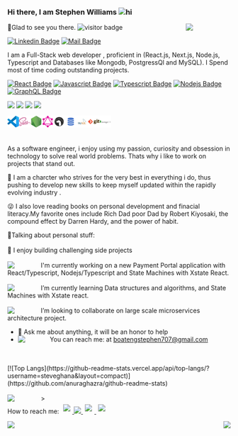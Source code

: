 ### Hi there, I am Stephen Williams <img src="https://user-images.githubusercontent.com/1303154/88677602-1635ba80-d120-11ea-84d8-d263ba5fc3c0.gif" width="28px" height="28px" alt="hi">

🙋Glad to see you there. ![visitor badge](https://visitor-badge.glitch.me/badge?page_id=steveghana&left_color=red&right_color=green) <img src="https://media.giphy.com/media/VTtANKl0beDFQRLDTh/giphy.gif" align="right"  width="20%"/>

[![Linkedin Badge](https://img.shields.io/badge/-steve-0e76a8?style=flat&labelColor=0e76a8&logo=linkedin&logoColor=white)](https://www.linkedin.com/in/stephenwilliams/) [![Mail Badge](https://img.shields.io/badge/-steve-c0392b?style=flat&labelColor=c0392b&logo=gmail&logoColor=white)](mailto:boatengstephen7070@gmail.com)

I am a Full-Stack web developer , proficient in (React.js, Next.js, Node.js, Typescript and Databases like Mongodb, PostgressQl and MySQL).
I Spend most of time coding outstanding projects.

[![React Badge](https://img.shields.io/badge/-React-61DBFB?style=for-the-badge&labelColor=black&logo=react&logoColor=61DBFB)](#) [![Javascript Badge](https://img.shields.io/badge/-Javascript-F0DB4F?style=for-the-badge&labelColor=black&logo=javascript&logoColor=F0DB4F)](#) [![Typescript Badge](https://img.shields.io/badge/-Typescript-007acc?style=for-the-badge&labelColor=black&logo=typescript&logoColor=007acc)](#) [![Nodejs Badge](https://img.shields.io/badge/-Nodejs-3C873A?style=for-the-badge&labelColor=black&logo=node.js&logoColor=3C873A)](#) [![GraphQL Badge](https://img.shields.io/badge/-GraphQl-e535ab?style=for-the-badge&labelColor=black&logo=node.js&logoColor=e535ab)](#)
<P>
    <img src="https://raw.githubusercontent.com/alexnaiman/alexnaiman/master/resources/dev/css3.svg" height="35px" style="vertical-align:top margin:6px 4px" />
   <img src="https://raw.githubusercontent.com/alexnaiman/alexnaiman/master/resources/dev/html.svg" height="35px" style="vertical-align:top margin:6px 4px" />
   <img src="https://raw.githubusercontent.com/alexnaiman/alexnaiman/master/resources/dev/js.svg" height="35px" style="vertical-align:top margin:6px 4px" />
 <img src="https://raw.githubusercontent.com/alexnaiman/alexnaiman/master/resources/dev/visualstudio_code.svg" height="35px" style="vertical-align:top margin:6px 4px"/>
  <P/>
<img align="left" alt="Visual Studio Code" width="26px" src="https://raw.githubusercontent.com/github/explore/80688e429a7d4ef2fca1e82350fe8e3517d3494d/topics/visual-studio-code/visual-studio-code.png" />

<img align="left" alt="Sass" width="26px" src="https://raw.githubusercontent.com/github/explore/80688e429a7d4ef2fca1e82350fe8e3517d3494d/topics/sass/sass.png" />

<img align="left" alt="Node.js" width="26px" src="https://raw.githubusercontent.com/github/explore/80688e429a7d4ef2fca1e82350fe8e3517d3494d/topics/nodejs/nodejs.png" />

<img align="left" alt="GraphQL" width="26px" src="https://raw.githubusercontent.com/github/explore/80688e429a7d4ef2fca1e82350fe8e3517d3494d/topics/graphql/graphql.png" />

<img align="left" alt="Deno" width="26px" src="https://raw.githubusercontent.com/github/explore/361e2821e2dea67711cde99c9c40ed357061cf27/topics/deno/deno.png" />

<img align="left" alt="SQL" width="26px" src="https://raw.githubusercontent.com/github/explore/80688e429a7d4ef2fca1e82350fe8e3517d3494d/topics/sql/sql.png" />

<img align="left" alt="MySQL" width="26px" src="https://raw.githubusercontent.com/github/explore/80688e429a7d4ef2fca1e82350fe8e3517d3494d/topics/mysql/mysql.png" />

<img align="left" alt="Git" width="26px" src="https://raw.githubusercontent.com/github/explore/80688e429a7d4ef2fca1e82350fe8e3517d3494d/topics/git/git.png" />

<img align="left" alt="MongoDB" width="26px" src="https://raw.githubusercontent.com/github/explore/80688e429a7d4ef2fca1e82350fe8e3517d3494d/topics/mongodb/mongodb.png" />
<br/>
<br/>
<br/>

As a software engineer, i enjoy using my passion, curiosity and obsession in technology to solve real world problems. Thats why i like to work on projects that stand out.

💪 I am a charcter who strives for the very best in everything i do, thus pushing to develop new skills to keep myself updated within the rapidly evolving industry .


😜 I also love reading books on personal development and finacial literacy.My favorite ones include Rich Dad poor Dad by Robert Kiyosaki, the compound effect by Darren Hardy, and the power of habit.

🙅Talking about personal stuff:
<br/>
<br/>
 🔭 I enjoy building challenging side projects
<br/>
<br/>
 <img src="https://media.giphy.com/media/cmCEsJZHYBPels360q/giphy.gif" align="left"  width="15%"/> I'm currently working on a new Payment Portal application with React/Typescript, Nodejs/Typescript and State Machines with Xstate React.
<br/>
<br/>
 <img src="https://media.giphy.com/media/uGd4JqzJYaDVKbFlh4/giphy.gif" align="left"  width="15%"/> I’m currently learning Data structures and algorithms, and State Machines with Xstate react.
<br/>
<br/>
<img src="https://media.giphy.com/media/7EhiahshVQJMWngK3U/giphy.gif" align="left"  width="15%"/> I’m looking to collaborate on large scale microservices architecture project.
<br/>
- 💬 Ask me about anything, it will be an honor to help
- <img src="https://media.giphy.com/media/stdqoZQtv5JVM1mI1j/giphy.gif" align="left"  width="15%"/> You can reach me: at boatengstephen707@gmail.com
<br />
<br />
[![Top Langs](https://github-readme-stats.vercel.app/api/top-langs/?username=steveghana&layout=compact)](https://github.com/anuraghazra/github-readme-stats)

</br>
</br>>
<img src="https://media.giphy.com/media/stdqoZQtv5JVM1mI1j/giphy.gif" align="left"  width="15%"/> </br> How to reach me:   <a href="https://twitter.com/ujvari65">
    <img src="https://raw.githubusercontent.com/alexnaiman/alexnaiman/master/resources/twitter.svg" height="35px" style="margin: 5px;" />
    <img src="https://raw.githubusercontent.com/alexnaiman/alexnaiman/master/resources/twitter.svg" height="35px"  />
  </a>

   <a href="https://www.linkedin.com/in/aleksandra-ujvari-85235a210/">
    <img src="https://raw.githubusercontent.com/alexnaiman/alexnaiman/master/resources/linkedin.webp" height="35px" style="margin: 5px;" />
  </a>
    <a href="mailto:ujvari65@gmail.com">
    <img src="https://raw.githubusercontent.com/alexnaiman/alexnaiman/master/resources/gmail.png" height="30px" style="margin: 5px;" />
  <a/>


             
   <p align="right">         
<img align="left" src="https://github-readme-stats.vercel.app/api?username=steveghana&theme=tokyonight&show_icons=true" />
  <img  float="right" src="https://github-readme-stats.vercel.app/api/top-langs/?username=steveghana&theme=tokyonight&show_icons=true" />
</p>
